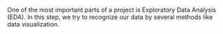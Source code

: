 One of the most important parts of a project is Exploratory Data Analysis (EDA). In this step, we try to recognize our data by several methods like data visualization.
